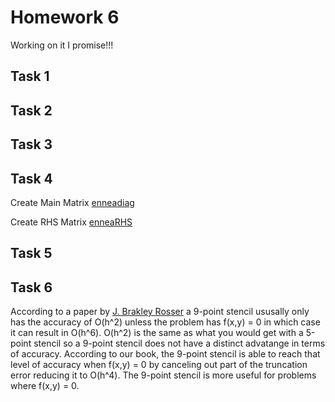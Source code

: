 # Homework 6

Working on it I promise!!!

## Task 1

## Task 2

## Task 3

## Task 4

Create Main Matrix [enneadiag](https://github.com/clarissalabrum/math5620/blob/master/homework/hw6/enneadiag.md)

Create RHS Matrix [enneaRHS](https://github.com/clarissalabrum/math5620/blob/master/homework/hw6/enneaRHS.md)

## Task 5

## Task 6

According to a paper by [J. Brakley Rosser](https://pdf.sciencedirectassets.com/271503/1-s2.0-S0898122199X00010/1-s2.0-0898122175900358/main.pdf?X-Amz-Security-Token=IQoJb3JpZ2luX2VjEOn%2F%2F%2F%2F%2F%2F%2F%2F%2F%2FwEaCXVzLWVhc3QtMSJIMEYCIQDjcgywo6ciGFzNxX1ZvR9jVCjWii2Vl996llDG5yjkHAIhAObj8N5C5Qf2hms2t890ix92wZ3b3dWq4b%2BV6oF9x1F7Kr0DCPL%2F%2F%2F%2F%2F%2F%2F%2F%2F%2FwEQAxoMMDU5MDAzNTQ2ODY1IgxIcSyHQlSDHtQWRasqkQPcSt2nDYHCmLQSYvPwBoHCask8w3mFSntzET%2BPhKcUgA2Bc9bgmmxyJIPjIvv1Pwz0inmcULzN2wGj4fUa4Oog1%2F4Auw6fgAxHKL45w%2FeHhQcDNtF%2Bf1Hdd6GUVZXreO9wK8Dwg%2FW5b0h1NENkGUyt3XhTznK0RuKTM6yNbI0EWn%2FzAk7aBegEWZa2jYcQ4O3AJDXZKQIUqs12lKb0q9H3F4bhfvtwiDSO2ZbNcJfQVWvZkLv8%2FiZ31p9AEQqXqDNytp8Nq0HdA9VErkg%2FWnHYIq7sfWNpwTWoFDScq1X1fwUZnabet41UXhXxz8Ab6Yc09QE8JO8MIHH4a8dRf9JUJyvJMi7DgnGmiRy502ZYNv7gO%2BhRW%2BIoS1L3jcCOhvAjQQCbIHPSMpm9%2FuxlL4tLhJNdeLib7mcUfb2sIemXUwzzN3oiO6wgkcPvzUbWN0cTtjdO%2BJWuQUU%2BTptv%2BkL3X8WF93hK6Rfcc6X%2BijUYeW3QMusvgnUSCbji%2FN86iFr2NEeIdM8sIQZgj6Utjk0PSDCHqb30BTrqAYxG%2B47ndb7kG4UIndTqVB4TRBurtTthH95%2BrNGbGMfQv9rSEP0SpuhPxrvo%2FpiE6hCEGDC5IPAvo%2BbP7tReUCy7TNp0lhVlxn%2BPyZ8kBRpYot8uJd2GxqtBH2%2BqxXQsG%2BrqJKlsy9NbfyGpwJBWinV52IR%2BDnX64VH4mkBazSFCOaF3FrWZHdEgpaRdVjvPiKjV%2FiM8gzFuAuHKJ95TlV%2BCClCL7eb2TX5NsUCAQlV%2F0Bn1S%2FMJnvbb14DlhHbe3U0Hk6dIZkVZ1v%2BPV9iiPQsk7rZJdYgLvMzjRbzHPBBPFyw8HyU2xBVAvQ%3D%3D&X-Amz-Algorithm=AWS4-HMAC-SHA256&X-Amz-Date=20200409T174822Z&X-Amz-SignedHeaders=host&X-Amz-Expires=300&X-Amz-Credential=ASIAQ3PHCVTYTF7K7SQR%2F20200409%2Fus-east-1%2Fs3%2Faws4_request&X-Amz-Signature=affc32b4dfc52ff5ca4024951b71ca0e8bd6af9a495dfe1027984b8b44883939&hash=52e39cd06295811bd6aa5ca9cbc755b3f1667479b84aa709c69475be45dc7115&host=68042c943591013ac2b2430a89b270f6af2c76d8dfd086a07176afe7c76c2c61&pii=0898122175900358&tid=spdf-22b35d01-deb8-4b84-89b6-e9ae956774d8&sid=5bb27fbd5885f3437c4b4716e263b9af0da0gxrqa&type=client) a 9-point stencil ususally only has the accuracy of O(h^2) unless the problem has f(x,y) = 0 in which case it can result in O(h^6). O(h^2) is the same as what you would get with a 5-point stencil so a 9-point stencil does not have a distinct advatange in terms of accuracy. According to our book, the 9-point stencil is able to reach that level of accuracy when f(x,y) = 0 by canceling out part of the truncation error reducing it to O(h^4). The 9-point stencil is more useful for problems where f(x,y) = 0.
